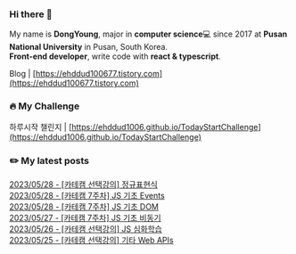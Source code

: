 
### Hi there 👋
My name is **DongYoung**, major in **computer science**💻 since 2017 at **Pusan National University** in Pusan, South Korea.  
**Front-end developer**, write code with **react & typescript**.

Blog | [https://ehddud100677.tistory.com](https://ehddud100677.tistory.com)

### 🔥 My Challenge
하루시작 챌린지 | [https://ehddud1006.github.io/TodayStartChallenge](https://ehddud1006.github.io/TodayStartChallenge)  

### ✏️ My latest posts
[2023/05/28 - [카테캠 선택강의] 정규표현식](https://ehddud100677.tistory.com/855) <br/>
[2023/05/28 - [카테캠 7주차] JS 기초 Events](https://ehddud100677.tistory.com/854) <br/>
[2023/05/28 - [카테캠 7주차] JS 기초 DOM](https://ehddud100677.tistory.com/853) <br/>
[2023/05/27 - [카테캠 7주차] JS 기초 비동기](https://ehddud100677.tistory.com/852) <br/>
[2023/05/26 - [카테캠 선택강의] JS 심화학습](https://ehddud100677.tistory.com/851) <br/>
[2023/05/25 - [카테캠 선택강의] 기타 Web APIs](https://ehddud100677.tistory.com/850) <br/>
